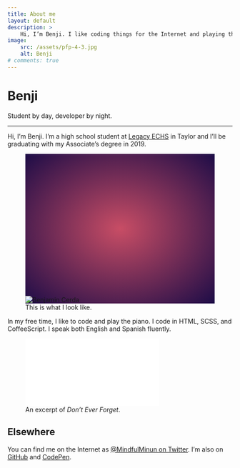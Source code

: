 ```yaml
---
title: About me
layout: default
description: >
    Hi, I’m Benji. I like coding things for the Internet and playing the piano.
image:
    src: /assets/pfp-4-3.jpg
    alt: Benji
# comments: true
---
```


# Benji
Student by day, developer by night.
<hr>

Hi, I’m Benji. I’m a high school student at [Legacy ECHS][lechs] in Taylor and I’ll be graduating with my Associate’s degree in 2019.

<figure id="pfp" class="small">
    <div class="media-box" style="
        padding-top: 75%;
        background: #1d0c47;
        background: radial-gradient(#c84d65, #1d0c47);
    ">
        <img src="{% link /assets/pfp-4-3.jpg %}" alt="Benjamin Cerda" aria-labelledby="pfp-caption">
    </div>
    <figcaption id="pfp-caption">This is what I look like.</figcaption>
</figure>

In my free time, I like to code and play the piano. I code in HTML, SCSS, and CoffeeScript. I speak both English and Spanish fluently.

<figure id="piano" class="large">
    <div class="media-box">
        <iframe src="/media/goodbye/" aria-labelledby="piano-caption" frameborder="0" allow="encrypted-media" title="Don’t Ever Forget – Video" allowfullscreen></iframe>
    </div>
    <figcaption id="piano-caption">An excerpt of <em class="txt-u">Don’t Ever Forget</em>.</figcaption>
</figure>

<h2 class="h3" id="elsewhere">Elsewhere</h2>

You can find me on the Internet as [@MindfulMinun on Twitter][twitter]. I’m also on [GitHub][github] and [CodePen][codepen].


[lechs]:   https://lechs.taylorisd.org
[twitter]: https://twitter.com/MindfulMinun
[github]:  https://github.com/mindfulminun
[codepen]: https://codepen.io/MindfulMinun/
